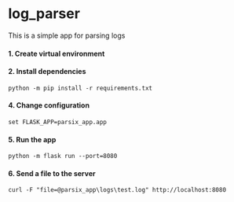 # log_parser
This is a simple app for parsing logs

#### 1. Create virtual environment
#### 2. Install dependencies

`python -m pip install -r requirements.txt`

#### 4. Change configuration

`set FLASK_APP=parsix_app.app`

#### 5. Run the app

`python -m flask run --port=8080`

#### 6. Send a file to the server

`curl -F "file=@parsix_app\logs\test.log" http://localhost:8080`
